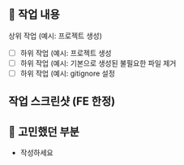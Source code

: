 ## 🔨 작업 내용
상위 작업 (예시: 프로젝트 생성)

- [ ] 하위 작업 (예시: 프로젝트 생성
- [ ] 하위 작업 (예시: 기본으로 생성된 불필요한 파일 제거
- [ ] 하위 작업 (예시: gitignore 설정

## 작업 스크린샷 (FE 한정)

## 🤔 고민했던 부분
* 작성하세요
